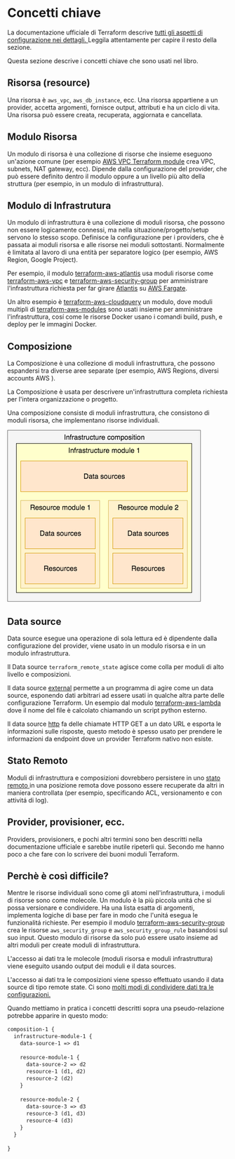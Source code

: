 # Concetti chiave

La documentazione ufficiale di Terraform descrive [tutti gli aspetti di configurazione nei dettagli. ](https://www.terraform.io/docs/configuration/index.html)Leggila attentamente per capire il resto della sezione.&#x20;

Questa sezione descrive i concetti chiave che sono usati nel libro.

## Risorsa (resource)

Una risorsa è `aws_vpc`, `aws_db_instance`, ecc. Una risorsa appartiene a un provider, accetta argomenti, fornisce output, attributi e ha un ciclo di vita.  Una risorsa può essere creata, recuperata, aggiornata e cancellata.

## Modulo Risorsa&#x20;

Un modulo di risorsa è una collezione di risorse che insieme eseguono un'azione comune (per esempio  [AWS VPC Terraform module](https://github.com/terraform-aws-modules/terraform-aws-vpc/) crea VPC, subnets, NAT gateway, ecc).  Dipende dalla configurazione del provider, che può essere definito dentro il modulo oppure a un livello più alto della struttura (per esempio, in un modulo di infrastruttura).

## Modulo di Infrastrutura&#x20;

Un modulo di infrastruttura è una collezione di moduli risorsa, che possono non essere logicamente connessi, ma nella situazione/progetto/setup servono lo stesso scopo. Definisce la configurazione per i providers, che è passata ai moduli risorsa e alle risorse nei moduli sottostanti.  Normalmente è limitata al lavoro di una entità per separatore logico  (per esempio, AWS Region, Google Project).

Per esempio, il modulo [terraform-aws-atlantis](https://github.com/terraform-aws-modules/terraform-aws-atlantis/) usa moduli risorse come [terraform-aws-vpc](https://github.com/terraform-aws-modules/terraform-aws-vpc/) e [terraform-aws-security-group](https://github.com/terraform-aws-modules/terraform-aws-security-group/) per amministrare l'infrastruttura richiesta per far girare  [Atlantis](https://www.runatlantis.io) su [AWS Fargate](https://aws.amazon.com/fargate/).

Un altro esempio è [terraform-aws-cloudquery](https://github.com/cloudquery/terraform-aws-cloudquery) un modulo, dove moduli multipli di [terraform-aws-modules](https://github.com/terraform-aws-modules/) sono usati insieme per amministrare l'infrastruttura, cosí come le risorse Docker usano i comandi  build, push, e deploy per le immagini Docker.&#x20;

## Composizione

La Composizione è una collezione di moduli infrastruttura, che possono espandersi tra diverse aree separate (per esempio, AWS Regions, diversi accounts AWS ).&#x20;

La Composizione è usata per descrivere un'infrastruttura completa richiesta per l'intera organizzazione o progetto.&#x20;

Una composizione consiste di moduli infrastruttura, che consistono di moduli risorsa, che implementano risorse individuali.&#x20;

![Simple infrastructure composition](.gitbook/assets/composition-1.png)

## Data source

Data source esegue una operazione di sola lettura ed è dipendente dalla configurazione del provider, viene usato in un modulo risorsa e in un modulo infrastruttura.

Il Data source `terraform_remote_state` agisce come colla per moduli di alto livello e composizioni.

Il data source [external](https://registry.terraform.io/providers/hashicorp/external/latest/docs/data-sources/data\_source) permette a un programma di agire come un data source, esponendo dati arbitrari ad essere usati in qualche altra parte delle configurazione Terraform. Un esempio dal modulo [terraform-aws-lambda ](https://github.com/terraform-aws-modules/terraform-aws-lambda/blob/258e82b50adc451f51544a2b57fd1f6f8f4a61e4/package.tf#L5-L7)dove il nome del file è calcolato chiamando un script python esterno.

Il data source [http](https://registry.terraform.io/providers/hashicorp/http/latest/docs/data-sources/http)  fa delle chiamate HTTP GET a un dato URL e esporta le informazioni sulle risposte, questo metodo è spesso usato per prendere le informazioni da endpoint dove un provider Terraform nativo non esiste.&#x20;

## Stato Remoto

Moduli di infrastruttura e composizioni dovrebbero persistere in uno [stato remoto ](https://www.terraform.io/docs/language/state/index.html)in una posizione remota dove possono essere recuperate da altri in maniera controllata (per esempio, specificando ACL, versionamento e con attivitá di log).

## Provider, provisioner, ecc.

Providers, provisioners, e pochi altri termini sono ben descritti nella documentazione ufficiale e sarebbe inutile ripeterli qui. Secondo me hanno poco a che fare con lo scrivere dei buoni moduli Terraform.&#x20;

## Perchè è così difficile?

Mentre le risorse individuali sono come gli atomi nell'infrastruttura, i moduli di risorse sono come molecole. Un modulo è la più piccola unitá che si possa versionare e condividere. Ha una lista esatta di argomenti, implementa logiche di base per fare in modo che l'unitá esegua le funzionalitá richieste. Per esempio il modulo [terraform-aws-security-group](https://github.com/terraform-aws-modules/terraform-aws-security-group)  crea  le risorse `aws_security_group` e `aws_security_group_rule` basandosi sul suo input.  Questo modulo di risorse da solo puó essere usato insieme ad altri moduli per create moduli di infrastruttura.

L'accesso ai dati tra le molecole (moduli risorsa e moduli infrastruttura) viene eseguito usando output dei moduli e il data sources.

L'accesso ai dati tra le composizioni viene spesso effettuato usando il data source di tipo remote state. Ci sono [molti modi di condividere dati tra le configurazioni. ](https://www.terraform.io/docs/language/state/remote-state-data.html#alternative-ways-to-share-data-between-configurations)

Quando mettiamo in pratica i concetti descritti sopra una pseudo-relazione potrebbe apparire in questo modo:

```
composition-1 {
  infrastructure-module-1 {
    data-source-1 => d1

    resource-module-1 {
      data-source-2 => d2
      resource-1 (d1, d2)
      resource-2 (d2)
    }

    resource-module-2 {
      data-source-3 => d3
      resource-3 (d1, d3)
      resource-4 (d3)
    }
  }

}
```
